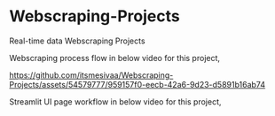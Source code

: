 # Webscraping-Projects
Real-time data Webscraping Projects

Webscraping process flow in below video for this project,

https://github.com/itsmesivaa/Webscraping-Projects/assets/54579777/959157f0-eecb-42a6-9d23-d5891b16ab74

Streamlit UI page workflow in below video for this project, 

